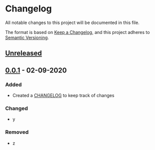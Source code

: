 # Changelog

All notable changes to this project will be documented in this file.

The format is based on [Keep a Changelog](https://keepachangelog.com/en/1.0.0/),
and this project adheres to [Semantic Versioning](https://semver.org/spec/v2.0.0.html).

## [Unreleased]

## [0.0.1] - 02-09-2020

### Added

- Created a [CHANGELOG](https://github.com/MHH-RCUG/scrnaseq_app/blob/master/CHANGELOG.md) to keep track of changes

### Changed

- y

### Removed

- z


[unreleased]: https://github.com/MHH-RCUG/scrnaseq_app/compare/dev
[0.0.1]: https://github.com/MHH-RCUG/scrnaseq_app
